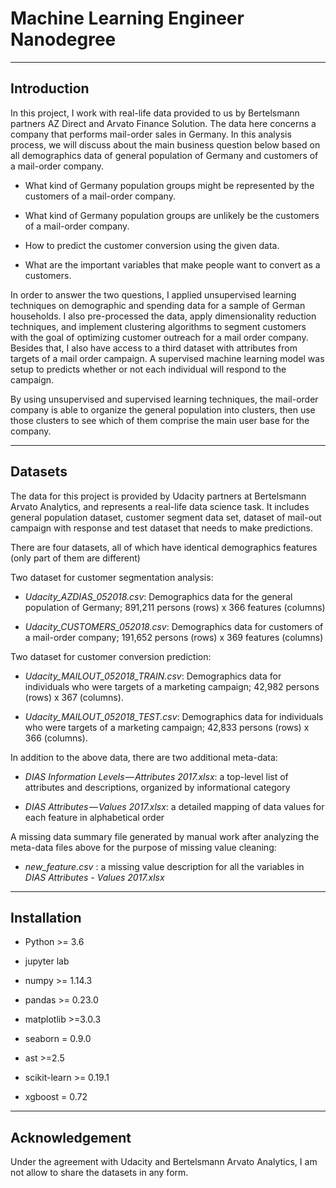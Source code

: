 # Machine Learning Engineer Nanodegree
-----------
## Introduction
In this project, I work with real-life data provided to us by Bertelsmann partners AZ Direct and Arvato Finance Solution. The data here concerns a company that performs mail-order sales in Germany. In this analysis process, we will discuss about the main business question below based on all demographics data of general population of Germany and customers of a mail-order company.

* What kind of Germany population groups might be represented by the customers of a mail-order company.

* What kind of Germany population groups are unlikely be the customers of a mail-order company.

* How to predict the customer conversion using the given data.

* What are the important variables that make people want to convert as a customers.

In order to answer the two questions, I applied unsupervised learning techniques on demographic and spending data for a sample of German households. I also pre-processed the data, apply dimensionality reduction techniques, and implement clustering algorithms to segment customers with the goal of optimizing customer outreach for a mail order company. Besides that, I also have access to a third dataset with attributes from targets of a mail order campaign. A supervised machine learning model was setup to predicts whether or not each individual will respond to the campaign.

By using unsupervised and supervised learning techniques, the mail-order company is able to organize the general population into clusters, then use those clusters to see which of them comprise the main user base for the company.

----------
## Datasets
The data for this project is provided by Udacity partners at Bertelsmann Arvato Analytics, and represents a real-life data science task. It includes general population dataset, customer segment data set, dataset of mail-out campaign with response and test dataset that needs to make predictions.

There are four datasets, all of which have identical demographics features (only part of them are different)

Two dataset for customer segmentation analysis:
* *Udacity_AZDIAS_052018.csv*: Demographics data for the general population of Germany; 891,211 persons (rows) x 366 features (columns)

* *Udacity_CUSTOMERS_052018.csv*: Demographics data for customers of a mail-order company; 191,652 persons (rows) x 369 features (columns)

Two dataset for customer conversion prediction:
* *Udacity_MAILOUT_052018_TRAIN.csv*: Demographics data for individuals who were targets of a marketing campaign; 42,982 persons (rows) x 367 (columns).

* *Udacity_MAILOUT_052018_TEST.csv*: Demographics data for individuals who were targets of a marketing campaign; 42,833 persons (rows) x 366 (columns).

In addition to the above data, there are two additional meta-data:

* *DIAS Information Levels — Attributes 2017.xlsx*: a top-level list of attributes and descriptions, organized by informational category

* *DIAS Attributes — Values 2017.xlsx*: a detailed mapping of data values for each feature in alphabetical order

A missing data summary file generated by manual work after analyzing the meta-data files above for the purpose of missing value cleaning:
* *new_feature.csv* : a missing value description for all the variables in *DIAS Attributes - Values 2017.xlsx*
--------------------
## Installation

* Python >= 3.6

* jupyter lab

* numpy >= 1.14.3

* pandas >= 0.23.0

* matplotlib >=3.0.3

* seaborn = 0.9.0

* ast >=2.5

* scikit-learn >= 0.19.1

* xgboost = 0.72

-------------
## Acknowledgement

 Under the agreement with Udacity and Bertelsmann Arvato Analytics, I am not allow to share the datasets in any form.
